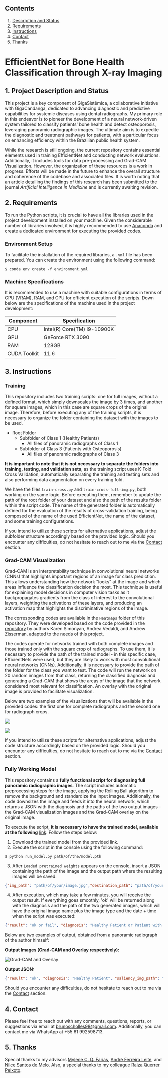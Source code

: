 ## Contents

1. [Description and Status](#desc)
2. [Requirements](#req)
3. [Instructions](#inst)
4. [Contact](#contact)
5. [Thanks](#thanks)

# EfficientNet for Bone Health Classification through X-ray Imaging

<a name="desc"></a>
## 1. Project Description and Status

This project is a key component of GigaSistêmica, a collaborative initiative with GigaCandanga, dedicated to advancing diagnostic and predictive capabilities for systemic diseases using dental radiographs. My primary role in this endeavor is to pioneer the development of a neural network-driven system tailored to classify patients' bone health and detect osteoporosis, leveraging panoramic radiographic images. The ultimate aim is to expedite the diagnostic and treatment pathways for patients, with a particular focus on enhancing efficiency within the Brazilian public health system.

While the research is still ongoing, the current repository contains essential elements used in training EfficientNet and conducting network evaluations. Additionally, it includes tools for data pre-processing and Grad-CAM Visualization. However, the organization of these resources is a work in progress. Efforts will be made in the future to enhance the overall structure and coherence of the codebase and associated files. It is worth noting that an article detailing the findings of this research has been submitted to the journal _Artificial Intelligence in Medicine_ and is currently awaiting revision.

<a name="req"></a>
## 2. Requirements

To run the Python scripts, it is crucial to have all the libraries used in the project development installed on your machine. Given the considerable number of libraries involved, it is highly recommended to use [Anaconda](https://www.anaconda.com/download) and create a dedicated environment for executing the provided codes.

### Environment Setup

To facilitate the installation of the required libraries, a `.yml` file has been prepared. You can create the environment using the following command:

`$ conda env create -f environment.yml`

### Machine Specifications

It is recommended to use a machine with suitable configurations in terms of GPU (VRAM), RAM, and CPU for efficient execution of the scripts. Down below are the specifications of the machine used in the project development:

| Component   | Specification            |
|-------------|--------------------------|
| CPU         | Intel(R) Core(TM) i9-10900K |
| GPU         | GeForce RTX 3090         |
| RAM         | 128GB                    |
| CUDA Toolkit| 11.6                     |

<a name="inst"></a>
## 3. Instructions

### Training

This repository includes two training scripts: one for full images, without a defined format, which simply downscales the image by 3 times, and another for square images, which in this case are square crops of the original image. Therefore, before executing any of the training scripts, it is necessary to organize the folder containing the dataset with the images to be used.

- Root Folder
  - Subfolder of Class 1 (Healthy Patients)
    - All files of panoramic radiographs of Class 1
  - Subfolder of Class 3 (Patients with Osteoporosis)
    - All files of panoramic radiographs of Class 3

**It is important to note that it is not necessary to separate the folders into training, testing, and validation sets**, as the training script uses K-Fold Cross Validation, automatically separating the training and testing sets and also performing data augmentation on every training fold.

We have the files `train-cross.py` and `train-cross-full-img.py`, both working on the same logic. Before executing them, remember to update the path of the root folder of your dataset and also the path of the results folder within the script code. The name of the generated folder is automatically defined for the evaluation of the results of cross-validation training, being composed of the name of the used EfficientNet, the name of the dataset, and some training configurations.

If you intend to utilize these scripts for alternative applications, adjust the subfolder structure accordingly based on the provided logic. Should you encounter any difficulties, do not hesitate to reach out to me via the [Contact](#contact) section.

### Grad-CAM Visualization

Grad-CAM is an interpretability technique in convolutional neural networks (CNNs) that highlights important regions of an image for class prediction. This allows understanding how the network "looks" at the image and which areas influence the classification decision the most. This technique is useful for explaining model decisions in computer vision tasks as it backpropagates gradients from the class of interest to the convolutional layers, weighting the activations of these layers, and producing an activation map that highlights the discriminative regions of the image.

The corresponding codes are available in the `Heatmaps` folder of this repository. They were developed based on the code provided in the [repository](https://github.com/sunnynevarekar/pytorch-saliency-maps/tree/master) by authors Karen Simonyan, Andrea Vedaldi, and Andrew Zisserman, adapted to the needs of this project.

The codes operate for networks trained with both complete images and those trained only with the square crop of radiographs. To use them, it is necessary to provide the path of the trained model - in this specific case, EfficientNets were used, but they are likely to work with most convolutional neural networks (CNNs). Additionally, it is necessary to provide the path of the folder for the class you want to test. The code will run the network on 20 random images from that class, returning the classified diagnosis and generating a Grad-CAM that shows the areas of the image that the network considered most relevant for classification. An overlay with the original image is provided to facilitate visualization.

Below are two examples of the visualizations that will be available in the provided codes: the first one for complete radiographs and the second one for radiograph crops.

![](https://i.postimg.cc/J7yzFGRf/fullimg.png)

![](https://i.postimg.cc/2S527FxR/cropped.png)

If you intend to utilize these scripts for alternative applications, adjust the code structure accordingly based on the provided logic. Should you encounter any difficulties, do not hesitate to reach out to me via the [Contact](#contact) section.

### Fully Working Model

This repository contains a **fully functional script for diagnosing full panoramic radiographic images**. The script includes automatic preprocessing steps for the image, applying the Rolling Ball algorithm to remove the background and standardize the input images. Additionally, the code downsizes the image and feeds it into the neural network, which returns a JSON with the diagnosis and the paths of the two output images - the Grad-CAM visualization images and the Grad-CAM overlay on the original image.

To execute the script, **it is necessary to have the trained model, available at the following** [link](https://www.dropbox.com/scl/fo/03ng3uilv0vkd63zz9z5b/h?rlkey=dca4hj87xvcdr21atqi4fguxp&dl=0). Follow the steps below:

1. Download the trained model from the provided link.
2. Execute the script in the console using the following command:

`$ python run_model.py path/of/the/model.pth`

3. After `Loaded pretrained weights` appears on the console, insert a JSON containing the path of the image and the output path where the resulting images will be saved:

```json
{"img_path": "path/of/your/image.jpg","destination_path": "path/of/your/outputs"}
```

4. After execution, which may take a few minutes, you will receive the output result. If everything goes smoothly, 'ok' will be returned along with the diagnosis and the path of the two generated images, which will have the original image name plus the image type and the date + time when the script was executed:

```json
{"result": "ok or fail", "diagnosis": "Healthy Patient or Patient with Osteoporosis", "saliency_img_path": "path/of/your/outputs/image_saliency_date&hour.png", "overlay_img_path": "path/of/your/outputs/image_overlay_date&hour.png"}
```

Below are two examples of output, obtained from a panoramic radiograph of the author himself:

**Output Images (Grad-CAM and Overlay respectively):**

![Grad-CAM and Overlay](https://i.postimg.cc/fL2XWzPk/Bruno-Scholles-Radiography-saliency-overlay-20240212162822.png)

**Output JSON:**

```json
{"result": "ok", "diagnosis": "Healthy Patient", "saliency_img_path": "/d01/scholles/gigasistemica/gigacandanga_exec/outputs/BrunoScholles-Radiography_saliency_20240212162822.png", "overlay_img_path": "/d01/scholles/gigasistemica/gigacandanga_exec/outputs/BrunoScholles-Radiography_overlay_20240212162822.png"}
```

Should you encounter any difficulties, do not hesitate to reach out to me via the [Contact](#contact) section.

<a name="contact"></a>
## 4. Contact

Please feel free to reach out with any comments, questions, reports, or suggestions via email at brunoscholles98@gmail.com. Additionally, you can contact me via WhatsApp at +55 61 992598713.

<a name="thanks"></a>
## 5. Thanks

Special thanks to my advisors [Mylene C. Q. Farias](http://www.ene.unb.br/mylene/), [André Ferreira Leite](http://lattes.cnpq.br/7275660736054053), and [Nilce Santos de Melo](http://lattes.cnpq.br/4611919012909264). Also, a special thanks to my colleague [Raiza Querrer Peixoto](https://www.escavador.com/sobre/5950023/raiza-querrer-soares).
